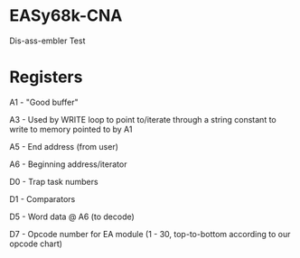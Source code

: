 # EASy68k-CNA
Dis-ass-embler
Test

# Registers
A1 - "Good buffer"

A3 - Used by WRITE loop to point to/iterate through a string constant to write to memory pointed to by A1

A5 - End address (from user)

A6 - Beginning address/iterator


D0 - Trap task numbers

D1 - Comparators

D5 - Word data @ A6 (to decode)

D7 - Opcode number for EA module (1 - 30, top-to-bottom according to our opcode chart)
